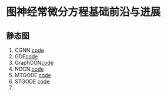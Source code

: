 # 图神经常微分方程基础前沿与进展
## 静态图 
1. CGNN [code](https://github.com/DeepGraphLearning/ContinuousGNN)
2. GDE[code](https://github.com/Zymrael/gde)
3. GraphCON[code](https://github.com/tk-rusch/GraphCON)
4. NDCN [code](https://github.com/calvin-zcx/ndcn)
6. MTGODE [code](https://github.com/GRAND-Lab/MTGODE)
7. STGODE [code](https://github.com/square-coder/STGODE)
8. 
